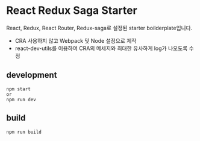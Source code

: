 # React Redux Saga Starter

React, Redux, React Router, Redux-saga로 설정된 starter boilderplate입니다.

* CRA 사용하지 않고 Webpack 및 Node 설정으로 제작
* react-dev-utils를 이용하여 CRA의 메세지와 최대한 유사하게 log가 나오도록 수정

## development
```
npm start
or
npm run dev
```

## build
```
npm run build
```